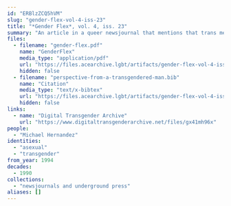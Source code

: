 ```yaml
---
id: "ERBlzZCQ5hVM"
slug: "gender-flex-vol-4-iss-23"
title: "*Gender Flex*, vol. 4, iss. 23"
summary: "An article in a queer newsjournal that mentions that trans men can be of any orientation, including asexual"
files:
  - filename: "gender-flex.pdf"
    name: "GenderFlex"
    media_type: "application/pdf"
    url: "https://files.acearchive.lgbt/artifacts/gender-flex-vol-4-iss-23/gender-flex.pdf"
    hidden: false
  - filename: "perspective-from-a-transgendered-man.bib"
    name: "Citation"
    media_type: "text/x-bibtex"
    url: "https://files.acearchive.lgbt/artifacts/gender-flex-vol-4-iss-23/perspective-from-a-transgendered-man.bib"
    hidden: false
links:
  - name: "Digital Transgender Archive"
    url: "https://www.digitaltransgenderarchive.net/files/gx41mh96x"
people:
  - "Michael Hernandez"
identities:
  - "asexual"
  - "transgender"
from_year: 1994
decades:
  - 1990
collections:
  - "newsjournals and underground press"
aliases: []
---
```

